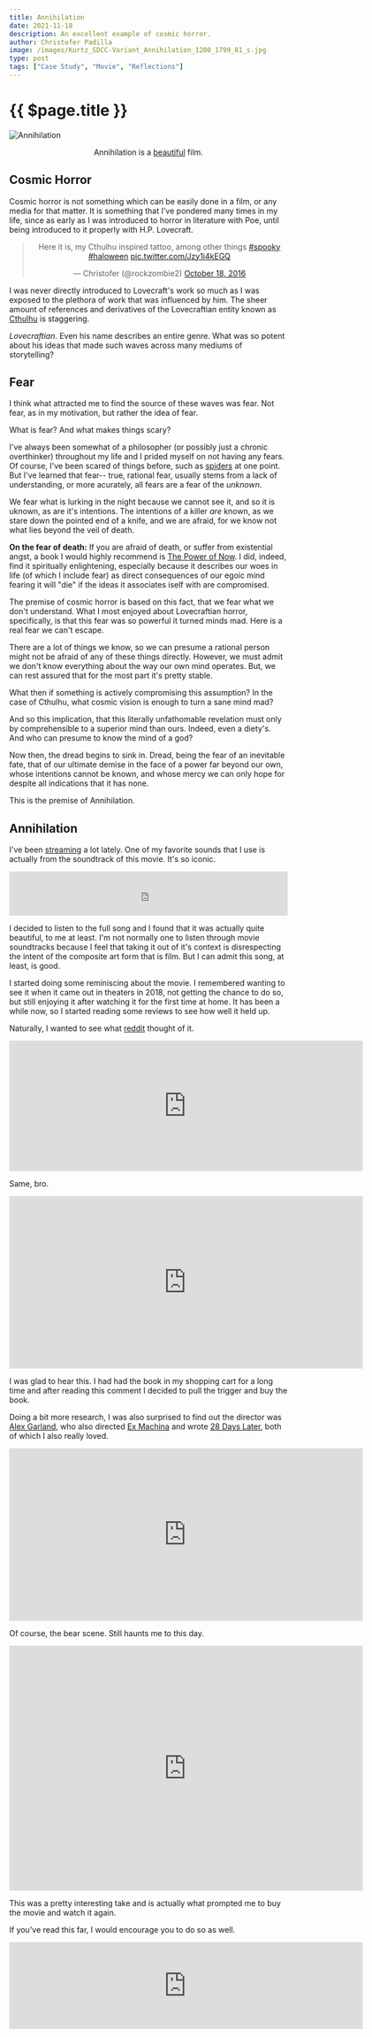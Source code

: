 ```yaml
---
title: Annihilation
date: 2021-11-18
description: An excellent example of cosmic horror.
author: Christofer Padilla
image: /images/Kurtz_SDCC-Variant_Annihilation_1200_1799_81_s.jpg
type: post
tags: ["Case Study", "Movie", "Reflections"]
---
```


# {{ $page.title }}

<img src="/images/Kurtz_SDCC-Variant_Annihilation_1200_1799_81_s.jpg" alt="Annihilation"
         onmouseover="this.src='/images/Annihilation-Rory-Kurtz-Mondo-Reg_1200_1799_81_s.jpg';"
         onmouseout="this.src='/images/Kurtz_SDCC-Variant_Annihilation_1200_1799_81_s.jpg';">

<p style="text-align:center"> Annihilation is a <a href="https://birthmoviesdeath.com/2018/07/19/sdcc-2018-let-mondos-annihilation-poster-flourish-on-your-walls">beautiful</a> film.</p>

## Cosmic Horror

Cosmic horror is not something which can be easily done in a film, or any media for that matter. It is something that I've pondered many times in my life, since as early as I was introduced to horror in literature with Poe, until being introduced to it properly with H.P. Lovecraft.

<center>
<blockquote class="twitter-tweet"><p lang="en" dir="ltr">Here it is, my Cthulhu inspired tattoo, among other things <a href="https://twitter.com/hashtag/spooky?src=hash&amp;ref_src=twsrc%5Etfw">#spooky</a> <a href="https://twitter.com/hashtag/haloween?src=hash&amp;ref_src=twsrc%5Etfw">#haloween</a> <a href="https://t.co/Jzy1i4kEGQ">pic.twitter.com/Jzy1i4kEGQ</a></p>&mdash; Christofer (@rockzombie2) <a href="https://twitter.com/rockzombie2/status/788217369680310272?ref_src=twsrc%5Etfw">October 18, 2016</a></blockquote> <script async src="https://platform.twitter.com/widgets.js" charset="utf-8"></script>
</center>

I was never directly introduced to Lovecraft's work so much as I was exposed to the plethora of work that was influenced by him. The sheer amount of references and derivatives of the Lovecraftian entity known as [Cthulhu](https://en.wikipedia.org/wiki/Cthulhu) is staggering.

_Lovecraftian_. Even his name describes an entire genre. What was so potent about his ideas that made such waves across many mediums of storytelling?

## Fear

I think what attracted me to find the source of these waves was fear. Not fear, as in my motivation, but rather the idea of fear.

What is fear? And what makes things scary?

I've always been somewhat of a philosopher (or possibly just a chronic overthinker) throughout my life and I prided myself on not having any fears. Of course, I've been scared of things before, such as [spiders](/blog/2021/1/23/Henry.md) at one point. But I've learned that fear-- true, rational fear, usually stems from a lack of understanding, or more acurately, all fears are a fear of the _unknown_.

We fear what is lurking in the night because we cannot see it, and so it is uknown, as are it's intentions. The intentions of a killer _are_ known, as we stare down the pointed end of a knife, and we are afraid, for we know not what lies beyond the veil of death.

<div class="info"><b>On the fear of death:</b> If you are afraid of death, or suffer from existential angst, a book I would highly recommend is <a href="https://smile.amazon.com/Power-Now-Eckhart-Tolle/dp/B0095GVWMA">The Power of Now</a>. I did, indeed, find it spiritually enlightening, especially because it describes our woes in life (of which I include fear) as direct consequences of our egoic mind fearing it will "die" if the ideas it associates iself with are compromised.</div>

The premise of cosmic horror is based on this fact, that we fear what we don't understand. What I most enjoyed about Lovecraftian horror, specifically, is that this fear was so powerful it turned minds mad. Here is a real fear we can't escape.

There are a lot of things we know, so we can presume a rational person might not be afraid of any of these things directly. However, we must admit we don't know everything about the way our own mind operates. But, we can rest assured that for the most part it's pretty stable.

What then if something is actively compromising this assumption? In the case of Cthulhu, what cosmic vision is enough to turn a sane mind mad?

And so this implication, that this literally unfathomable revelation must only by comprehensible to a superior mind than ours. Indeed, even a diety's. And who can presume to know the mind of a god?

Now then, the dread begins to sink in. Dread, being the fear of an inevitable fate, that of our ultimate demise in the face of a power far beyond our own, whose intentions cannot be known, and whose mercy we can only hope for despite all indications that it has none.

This is the premise of Annihilation.

## Annihilation

I've been [streaming](https://www.twitch.tv/rockzombie2) a lot lately. One of my favorite sounds that I use is actually from the soundtrack of this movie. It's so iconic.

<iframe src="https://open.spotify.com/embed/track/3M0YZKONqBRpxPMDTKA1WP?utm_source=generator" width="100%" height="80" frameBorder="0" allowfullscreen="" allow="autoplay; clipboard-write; encrypted-media; fullscreen; picture-in-picture"></iframe>

I decided to listen to the full song and I found that it was actually quite beautiful, to me at least. I'm not normally one to listen through movie soundtracks because I feel that taking it out of it's context is disrespecting the intent of the composite art form that is film. But I can admit this song, at least, is good.

I started doing some reminiscing about the movie. I remembered wanting to see it when it came out in theaters in 2018, not getting the chance to do so, but still enjoying it after watching it for the first time at home. It has been a while now, so I started reading some reviews to see how well it held up.

Naturally, I wanted to see what [reddit](https://www.reddit.com/r/movies/comments/mopls8/annihilation_2018_appreciation_post/) thought of it.

<iframe id="reddit-embed" src="https://www.redditmedia.com/r/movies/comments/mopls8/annihilation_2018_appreciation_post/gu5vvxb/?depth=1&amp;showmore=false&amp;embed=true&amp;showtitle=true&amp;showmedia=false" sandbox="allow-scripts allow-same-origin allow-popups" style="border: none; --darkreader-inline-border-top: initial; --darkreader-inline-border-right: initial; --darkreader-inline-border-bottom: initial; --darkreader-inline-border-left: initial;" data-darkreader-inline-border-top="" data-darkreader-inline-border-right="" data-darkreader-inline-border-bottom="" data-darkreader-inline-border-left="" height="236" width="640" scrolling="no"></iframe>

Same, bro.

<iframe id="reddit-embed" src="https://www.redditmedia.com/r/movies/comments/mopls8/annihilation_2018_appreciation_post/gu60n8q/?depth=2&amp;showmore=false&amp;embed=true&amp;context=1&amp;showmedia=false" sandbox="allow-scripts allow-same-origin allow-popups" style="border: none; --darkreader-inline-border-top: initial; --darkreader-inline-border-right: initial; --darkreader-inline-border-bottom: initial; --darkreader-inline-border-left: initial;" data-darkreader-inline-border-top="" data-darkreader-inline-border-right="" data-darkreader-inline-border-bottom="" data-darkreader-inline-border-left="" height="312" width="640" scrolling="no"></iframe>

I was glad to hear this. I had had the book in my shopping cart for a long time and after reading this comment I decided to pull the trigger and buy the book.

Doing a bit more research, I was also surprised to find out the director was [Alex Garland](https://www.imdb.com/name/nm0307497/), who also directed [Ex Machina](https://www.imdb.com/title/tt0470752/) and wrote [28 Days Later](https://www.imdb.com/title/tt0289043), both of which I also really loved.

<iframe id="reddit-embed" src="https://www.redditmedia.com/r/movies/comments/mopls8/annihilation_2018_appreciation_post/gu76lwh/?depth=2&amp;showmore=false&amp;embed=true&amp;context=1&amp;showmedia=false" sandbox="allow-scripts allow-same-origin allow-popups" style="border: none; --darkreader-inline-border-top: initial; --darkreader-inline-border-right: initial; --darkreader-inline-border-bottom: initial; --darkreader-inline-border-left: initial;" data-darkreader-inline-border-top="" data-darkreader-inline-border-right="" data-darkreader-inline-border-bottom="" data-darkreader-inline-border-left="" height="312" width="640" scrolling="no"></iframe>

Of course, the bear scene. Still haunts me to this day.

<iframe id="reddit-embed" src="https://www.redditmedia.com/r/movies/comments/mopls8/annihilation_2018_appreciation_post/gu80nuh/?depth=2&amp;showmore=false&amp;embed=true&amp;context=1&amp;showmedia=false" sandbox="allow-scripts allow-same-origin allow-popups" style="border: none; --darkreader-inline-border-top: initial; --darkreader-inline-border-right: initial; --darkreader-inline-border-bottom: initial; --darkreader-inline-border-left: initial;" data-darkreader-inline-border-top="" data-darkreader-inline-border-right="" data-darkreader-inline-border-bottom="" data-darkreader-inline-border-left="" height="443" width="640" scrolling="no"></iframe>

This was a pretty interesting take and is actually what prompted me to buy the movie and watch it again.

If you've read this far, I would encourage you to do so as well.

<iframe id="reddit-embed" src="https://www.redditmedia.com/r/movies/comments/mopls8/annihilation_2018_appreciation_post/gvx4kv7/?depth=1&amp;showmore=false&amp;embed=true&amp;showmedia=false" sandbox="allow-scripts allow-same-origin allow-popups" style="border: none; --darkreader-inline-border-top: initial; --darkreader-inline-border-right: initial; --darkreader-inline-border-bottom: initial; --darkreader-inline-border-left: initial;" data-darkreader-inline-border-top="" data-darkreader-inline-border-right="" data-darkreader-inline-border-bottom="" data-darkreader-inline-border-left="" height="157" width="640" scrolling="no"></iframe>

<TagLinks />

<Comments />
